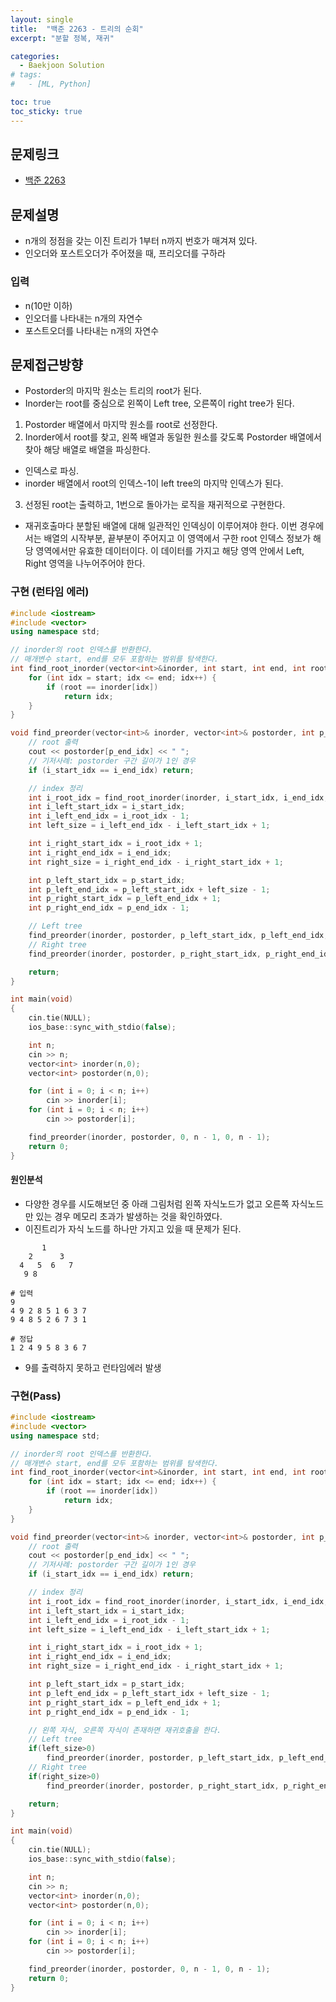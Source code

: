 ```yaml
---
layout: single
title:  "백준 2263 - 트리의 순회"
excerpt: "분할 정복, 재귀"

categories:
  - Baekjoon Solution
# tags:
#   - [ML, Python]

toc: true
toc_sticky: true
---
```


## 문제링크

- [백준 2263](https://www.acmicpc.net/problem/2263)

## 문제설명
- n개의 정점을 갖는 이진 트리가 1부터 n까지 번호가 매겨져 있다.
- 인오더와 포스트오더가 주어졌을 때, 프리오더를 구하라

### 입력
- n(10만 이하)
- 인오더를 나타내는 n개의 자연수
- 포스트오더를 나타내는 n개의 자연수

## 문제접근방향
- Postorder의 마지막 원소는 트리의 root가 된다.
- Inorder는 root를 중심으로 왼쪽이 Left tree, 오른쪽이 right tree가 된다.
1. Postorder 배열에서 마지막 원소를 root로 선정한다.
2. Inorder에서 root를 찾고, 왼쪽 배열과 동일한 원소를 갖도록 Postorder 배열에서 찾아 해당 배열로 배열을 파싱한다.
  - 인덱스로 파싱.
  - inorder 배열에서 root의 인덱스-1이 left tree의 마지막 인덱스가 된다.
3. 선정된 root는 출력하고, 1번으로 돌아가는 로직을 재귀적으로 구현한다.
  - 재귀호출마다 분할된 배열에 대해 일관적인 인덱싱이 이루어져야 한다. 이번 경우에서는 배열의 시작부분, 끝부분이 주어지고 이 영역에서 구한 root 인덱스 정보가 해당 영역에서만 유효한 데이터이다. 이 데이터를 가지고 해당 영역 안에서 Left, Right 영역을 나누어주어야 한다.

### 구현 (런타임 에러)
```c++
#include <iostream>
#include <vector>
using namespace std;

// inorder의 root 인덱스를 반환한다.
// 매개변수 start, end를 모두 포함하는 범위를 탐색한다.
int find_root_inorder(vector<int>&inorder, int start, int end, int root) {
	for (int idx = start; idx <= end; idx++) {
		if (root == inorder[idx])
			return idx;
	}
}

void find_preorder(vector<int>& inorder, vector<int>& postorder, int p_start_idx, int p_end_idx, int i_start_idx, int i_end_idx) {
	// root 출력
	cout << postorder[p_end_idx] << " ";
	// 기저사례: postorder 구간 길이가 1인 경우
	if (i_start_idx == i_end_idx) return;

	// index 정리
	int i_root_idx = find_root_inorder(inorder, i_start_idx, i_end_idx, postorder[p_end_idx]);
	int i_left_start_idx = i_start_idx;
	int i_left_end_idx = i_root_idx - 1;
	int left_size = i_left_end_idx - i_left_start_idx + 1;

	int i_right_start_idx = i_root_idx + 1;
	int i_right_end_idx = i_end_idx;
	int right_size = i_right_end_idx - i_right_start_idx + 1;

	int p_left_start_idx = p_start_idx;
	int p_left_end_idx = p_left_start_idx + left_size - 1;
	int p_right_start_idx = p_left_end_idx + 1;
	int p_right_end_idx = p_end_idx - 1;

	// Left tree
	find_preorder(inorder, postorder, p_left_start_idx, p_left_end_idx, i_left_start_idx, i_left_end_idx);
	// Right tree
	find_preorder(inorder, postorder, p_right_start_idx, p_right_end_idx, i_right_start_idx, i_right_end_idx);

	return;
}

int main(void)
{
	cin.tie(NULL);
	ios_base::sync_with_stdio(false);

	int n;
	cin >> n;
	vector<int> inorder(n,0);
	vector<int> postorder(n,0);

	for (int i = 0; i < n; i++)
		cin >> inorder[i];
	for (int i = 0; i < n; i++)
		cin >> postorder[i];

	find_preorder(inorder, postorder, 0, n - 1, 0, n - 1);
	return 0;
}
```

#### 원인분석
- 다양한 경우를 시도해보던 중 아래 그림처럼 왼쪽 자식노드가 없고 오른쪽 자식노드만 있는 경우 메모리 초과가 발생하는 것을 확인하였다.
- 이진트리가 자식 노드를 하나만 가지고 있을 때 문제가 된다.

```
       1
    2      3
  4   5  6   7
   9 8

# 입력
9
4 9 2 8 5 1 6 3 7
9 4 8 5 2 6 7 3 1

# 정답
1 2 4 9 5 8 3 6 7 
```
- 9를 출력하지 못하고 런타임에러 발생

### 구현(Pass)
```c++
#include <iostream>
#include <vector>
using namespace std;

// inorder의 root 인덱스를 반환한다.
// 매개변수 start, end를 모두 포함하는 범위를 탐색한다.
int find_root_inorder(vector<int>&inorder, int start, int end, int root) {
	for (int idx = start; idx <= end; idx++) {
		if (root == inorder[idx])
			return idx;
	}
}

void find_preorder(vector<int>& inorder, vector<int>& postorder, int p_start_idx, int p_end_idx, int i_start_idx, int i_end_idx) {
	// root 출력
	cout << postorder[p_end_idx] << " ";
	// 기저사례: postorder 구간 길이가 1인 경우
	if (i_start_idx == i_end_idx) return;

	// index 정리
	int i_root_idx = find_root_inorder(inorder, i_start_idx, i_end_idx, postorder[p_end_idx]);
	int i_left_start_idx = i_start_idx;
	int i_left_end_idx = i_root_idx - 1;
	int left_size = i_left_end_idx - i_left_start_idx + 1;

	int i_right_start_idx = i_root_idx + 1;
	int i_right_end_idx = i_end_idx;
	int right_size = i_right_end_idx - i_right_start_idx + 1;

	int p_left_start_idx = p_start_idx;
	int p_left_end_idx = p_left_start_idx + left_size - 1;
	int p_right_start_idx = p_left_end_idx + 1;
	int p_right_end_idx = p_end_idx - 1;

    // 왼쪽 자식, 오른쪽 자식이 존재하면 재귀호출을 한다.
	// Left tree
	if(left_size>0)
		find_preorder(inorder, postorder, p_left_start_idx, p_left_end_idx, i_left_start_idx, i_left_end_idx);
	// Right tree
	if(right_size>0)
		find_preorder(inorder, postorder, p_right_start_idx, p_right_end_idx, i_right_start_idx, i_right_end_idx);

	return;
}

int main(void)
{
	cin.tie(NULL);
	ios_base::sync_with_stdio(false);

	int n;
	cin >> n;
	vector<int> inorder(n,0);
	vector<int> postorder(n,0);

	for (int i = 0; i < n; i++)
		cin >> inorder[i];
	for (int i = 0; i < n; i++)
		cin >> postorder[i];

	find_preorder(inorder, postorder, 0, n - 1, 0, n - 1);
	return 0;
}
```